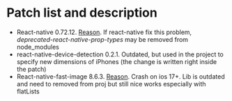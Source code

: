 # Patch list and description 

* React-native 0.72.12. [Reason](https://stackoverflow.com/questions/71702392/viewproptypes-will-be-removed-from-react-native-migrate-to-viewproptypes-export).
If react-native fix this problem, *deprecated-react-native-prop-types* may be removed from node_modules
* react-native-device-detection 0.2.1.
  Outdated, but used in the project to specify new dimensions of iPhones (the change is written right inside the patch)
* React-native-fast-image 8.6.3. [Reason](https://github.com/DylanVann/react-native-fast-image/issues/1002).
  Crash on ios 17+. Lib is outdated and need to removed from proj but still nice works especially with flatLists
